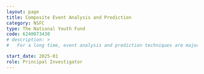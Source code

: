 ```yaml
---
layout: page
title: Composite Event Analysis and Prediction
category: NSFC
type: The National Youth Fund
code: 6240073430
# description: >
#   For a long time, event analysis and prediction techniques are major focuses in data-driven knowledge learning studies. They support downstream tasks such as question answering, intention understanding, and risk monitoring, and have wide application prospects in domains such as security, financial, and law. Events are nested via subevent relations, which forms different granularity levels. Individual behaviors, country actions and natural disasters are all described via events in different granularity levels. Based on this insight of events, this research proposes the concept of composite event, which is composed via several subevents. In addition, the subevents can also be composite events. Based on the three main stages, i.e., composite event acquisition, storyline generation, and prediction, this research includes: (1)  the problem of cross-granularity event connection in the stage of event acquisition; (2) the problem of event importance measurement in the stage of event storyline generation; and (3) the problem of modeling event effects in the stage of event prediction. This research provides new problems and solutions based on existing studies. The result may promote the event analysis and prediction techniques in industry, and is of great importance to both research and application.

start_date: 2025-01
role: Principal Investigator
---
```

